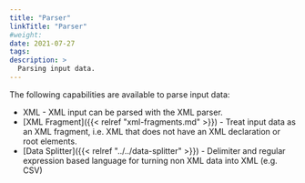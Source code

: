 ```yaml
---
title: "Parser"
linkTitle: "Parser"
#weight:
date: 2021-07-27
tags: 
description: >
  Parsing input data.
---
```


The following capabilities are available to parse input data:

* XML - XML input can be parsed with the XML parser.
* [XML Fragment]({{< relref "xml-fragments.md" >}}) - Treat input data as an XML fragment, i.e. XML that does not have an XML declaration or root elements.
* [Data Splitter]({{< relref "../../data-splitter" >}}) - Delimiter and regular expression based language for turning non XML data into XML (e.g. CSV)
